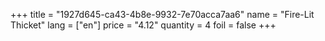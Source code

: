 +++
title = "1927d645-ca43-4b8e-9932-7e70acca7aa6"
name = "Fire-Lit Thicket"
lang = ["en"]
price = "4.12"
quantity = 4
foil = false
+++
